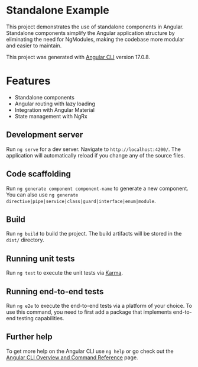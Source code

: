 # Standalone Example
This project demonstrates the use of standalone components in Angular. Standalone components simplify the Angular application structure by eliminating the need for NgModules, making the codebase more modular and easier to maintain.

This project was generated with [Angular CLI](https://github.com/angular/angular-cli) version 17.0.8.

# Features

- Standalone components
- Angular routing with lazy loading
- Integration with Angular Material
- State management with NgRx

## Development server

Run `ng serve` for a dev server. Navigate to `http://localhost:4200/`. The application will automatically reload if you change any of the source files.

## Code scaffolding

Run `ng generate component component-name` to generate a new component. You can also use `ng generate directive|pipe|service|class|guard|interface|enum|module`.

## Build

Run `ng build` to build the project. The build artifacts will be stored in the `dist/` directory.

## Running unit tests

Run `ng test` to execute the unit tests via [Karma](https://karma-runner.github.io).

## Running end-to-end tests

Run `ng e2e` to execute the end-to-end tests via a platform of your choice. To use this command, you need to first add a package that implements end-to-end testing capabilities.

## Further help

To get more help on the Angular CLI use `ng help` or go check out the [Angular CLI Overview and Command Reference](https://angular.io/cli) page.
